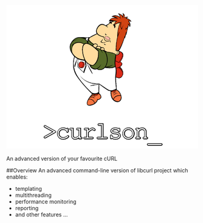 ![>curlson_](docs/image.png)

An advanced version of your favourite cURL

##Overview
An advanced command-line version of libcurl project which enables:

- templating
- multithreading
- performance monitoring 
- reporting 
- and other features ... 
